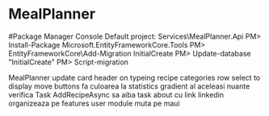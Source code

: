 # MealPlanner

#Package Manager Console
Default project: Services\MealPlanner.Api
PM> Install-Package Microsoft.EntityFrameworkCore.Tools
PM> EntityFrameworkCore\Add-Migration InitialCreate
PM> Update-database "InitialCreate"
PM> Script-migration





MealPlanner
update card header on typeing
recipe categories row select to display move buttons
fa culoarea la statistics gradient al aceleasi nuante
verifica  Task AddRecipeAsync sa aiba task
about cu link linkedin
organizeaza pe features
user module
muta pe maui
